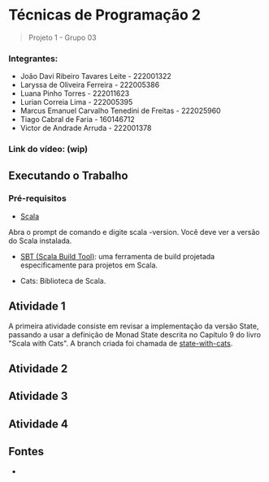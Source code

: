# Técnicas de Programação 2

> Projeto 1 - Grupo 03

### Integrantes:
* João Davi Ribeiro Tavares Leite - 222001322
* Laryssa de Oliveira Ferreira - 222005386
* Luana Pinho Torres - 222011623
* Lurian Correia Lima - 222005395
* Marcus Emanuel Carvalho Tenedini de Freitas - 222025960
* Tiago Cabral de Faria - 160146712
* Victor de Andrade Arruda - 222001378

### Link do vídeo: (wip)

## Executando o Trabalho

### Pré-requisitos

* [Scala](https://www.scala-lang.org/download/) 

Abra o prompt de comando e digite scala -version. Você deve ver a versão do Scala instalada.

* [SBT (Scala Build Tool)](https://www.scala-sbt.org/download.html): uma ferramenta de build projetada especificamente para projetos em Scala.

* Cats: Biblioteca de Scala.


## Atividade 1
A primeira atividade consiste em revisar a implementação da versão State, passando a usar a definição de Monad State descrita no Capítulo 9 do livro "Scala with Cats".
A branch criada foi chamada de [state-with-cats](https://github.com/TP2-Grupo03/FLanguageG03/tree/state-with-cats).

## Atividade 2

## Atividade 3

## Atividade 4

## Fontes

* 
